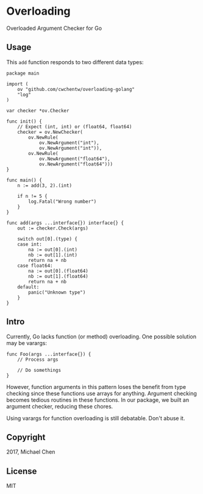 # Overloading

Overloaded Argument Checker for Go

## Usage

This ``add`` function responds to two different data types:

```
package main

import (
	ov "github.com/cwchentw/overloading-golang"
	"log"
)

var checker *ov.Checker

func init() {
	// Expect (int, int) or (float64, float64)
	checker = ov.NewChecker(
		ov.NewRule(
			ov.NewArgument("int"),
			ov.NewArgument("int")),
		ov.NewRule(
			ov.NewArgument("float64"),
			ov.NewArgument("float64")))
}

func main() {
	n := add(3, 2).(int)

	if n != 5 {
		log.Fatal("Wrong number")
	}
}

func add(args ...interface{}) interface{} {
	out := checker.Check(args)

	switch out[0].(type) {
	case int:
		na := out[0].(int)
		nb := out[1].(int)
		return na + nb
	case float64:
		na := out[0].(float64)
		nb := out[1].(float64)
		return na + nb
	default:
		panic("Unknown type")
	}
}
```

## Intro

Currently, Go lacks function (or method) overloading. One possible solution may be varargs:

```
func Foo(args ...interface{}) {
    // Process args
    
    // Do somethings
}
```

However, function arguments in this pattern loses the benefit from type checking since these functions use arrays for anything. Argument checking becomes tedious routines in these functions. In our package, we built an argument checker, reducing these chores.

Using varargs for function overloading is still debatable. Don't abuse it.

## Copyright

2017, Michael Chen

## License

MIT